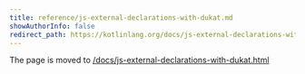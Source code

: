 ```yaml
---
title: reference/js-external-declarations-with-dukat.md
showAuthorInfo: false
redirect_path: https://kotlinlang.org/docs/js-external-declarations-with-dukat.html
---
```


The page is moved to [/docs/js-external-declarations-with-dukat.html](/docs/js-external-declarations-with-dukat.html)
